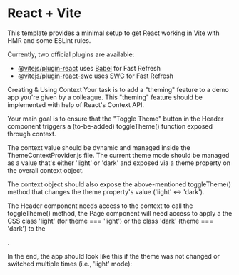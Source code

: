 # React + Vite

This template provides a minimal setup to get React working in Vite with HMR and some ESLint rules.

Currently, two official plugins are available:

- [@vitejs/plugin-react](https://github.com/vitejs/vite-plugin-react/blob/main/packages/plugin-react/README.md) uses [Babel](https://babeljs.io/) for Fast Refresh
- [@vitejs/plugin-react-swc](https://github.com/vitejs/vite-plugin-react-swc) uses [SWC](https://swc.rs/) for Fast Refresh

Creating & Using Context
Your task is to add a "theming" feature to a demo app you're given by a colleague. This "theming" feature should be implemented with help of React's Context API.

Your main goal is to ensure that the "Toggle Theme" button in the Header component triggers a (to-be-added) toggleTheme() function exposed through context.

The context value should be dynamic and managed inside the ThemeContextProvider.js file. The current theme mode should be managed as a value that's either  'light' or 'dark' and exposed via a theme property on the overall context object.

The context object should also expose the above-mentioned toggleTheme() method that changes the theme property's value ('light' <-> 'dark').

The Header component needs access to the context to call the toggleTheme() method, the Page component will need access to apply a the CSS class 'light' (for theme === 'light') or the class 'dark' (theme === 'dark') to the <div id="app">.

In the end, the app should look like this if the theme was not changed or switched multiple times (i.e., 'light' mode):